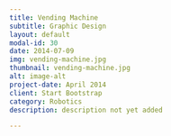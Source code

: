 ```yaml
---
title: Vending Machine
subtitle: Graphic Design
layout: default
modal-id: 30
date: 2014-07-09
img: vending-machine.jpg
thumbnail: vending-machine.jpg
alt: image-alt
project-date: April 2014
client: Start Bootstrap
category: Robotics
description: description not yet added

---
```

